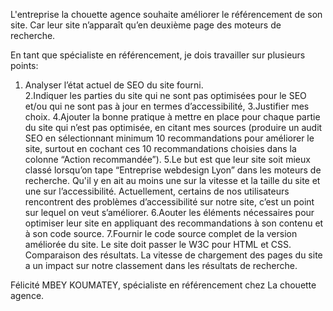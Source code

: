 L'entreprise la chouette agence souhaite améliorer le référencement de son site. Car leur site n’apparaît qu’en deuxième page des moteurs de recherche. 

En tant que spécialiste en référencement, je dois travailler sur plusieurs points: 

1. Analyser l’état actuel de SEO du site fourni.  
2.Indiquer les parties du site qui ne sont pas optimisées pour le SEO et/ou qui ne sont pas à jour en termes d’accessibilité, 
3.Justifier mes choix. 
4.Ajouter la bonne pratique à mettre en place pour chaque partie du site qui n’est pas optimisée, en citant mes sources (produire un audit SEO en sélectionnant minimum 10 recommandations pour améliorer le site, surtout en  cochant ces 10 recommandations choisies dans la colonne “Action recommandée”).
5.Le but est que leur site soit mieux classé lorsqu’on tape “Entreprise webdesign Lyon” dans les moteurs de recherche. Qu'il y en ait au moins une sur la vitesse et la taille du site et une sur l’accessibilité. Actuellement, certains de nos utilisateurs rencontrent des problèmes d’accessibilité sur notre site, c’est un point sur lequel on veut s’améliorer. 
6.Aouter les éléments nécessaires pour optimiser leur site en appliquant des recommandations à son contenu et à son code source. 
7.Fournir le code source complet de la version améliorée du site. Le site doit passer le W3C pour HTML et CSS.
Comparaison des résultats. La vitesse de chargement des pages du site a un impact sur notre classement dans les résultats de recherche. 

Félicité MBEY KOUMATEY, spécialiste en référencement chez La chouette agence. 
